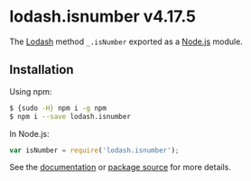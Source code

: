 # lodash.isnumber v4.17.5

The [Lodash](https://lodash.com/) method `_.isNumber` exported as a [Node.js](https://nodejs.org/) module.

## Installation

Using npm:
```bash
$ {sudo -H} npm i -g npm
$ npm i --save lodash.isnumber
```

In Node.js:
```js
var isNumber = require('lodash.isnumber');
```

See the [documentation](https://lodash.com/docs#isNumber) or [package source](https://github.com/lodash/lodash/blob/4.17.5-npm-packages/lodash.isnumber) for more details.
